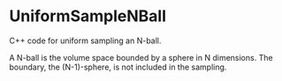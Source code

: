 # UniformSampleNBall
C++ code for uniform sampling an N-ball. 

A N-ball is the volume space bounded by a sphere in N dimensions. The boundary, the (N-1)-sphere, is not included in the sampling. 